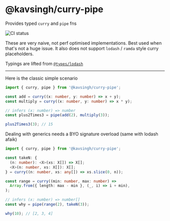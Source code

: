 # @kavsingh/curry-pipe

Provides typed `curry` and `pipe` fns

![CI status](https://github.com/kavsingh/curry-pipe/workflows/CI/badge.svg)

These are very naive, not perf optimised implementations. Best used when that's not a huge issue.
It also does not support `lodash` / `ramda` style curry placeholders.

Typings are lifted from [`@types/lodash`](https://www.npmjs.com/package/@types/lodash)

---

Here is the classic simple scenario

```ts
import { curry, pipe } from '@kavsingh/curry-pipe';

const add = curry((x: number, y: number) => x + y);
const multiply = curry((x: number, y: number) => x * y);

// infers (x: number) => number
const plus2Times3 = pipe(add(2), multiply(3));

plus2Times3(3); // 15
```

Dealing with generics needs a BYO signature overload (same with lodash afaik)

```ts
import { curry, pipe } from '@kavsingh/curry-pipe';

const takeN: {
  (n: number): <X>(xs: X[]) => X[];
  <X>(n: number, xs: X[]): X[];
} = curry((n: number, xs: any[]) => xs.slice(0, n));

const range = curry((min: number, max: number) =>
  Array.from({ length: max - min }, (_, i) => i + min),
);

// infers (x: number) => number[]
const why = pipe(range(2), takeN(3));

why(10); // [2, 3, 4]
```
